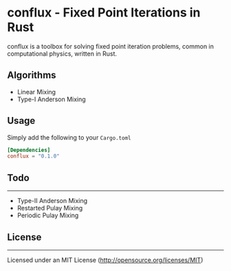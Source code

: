 # conflux - Fixed Point Iterations in Rust
conflux is a toolbox for solving fixed point iteration problems, common in computational physics, written in Rust.

## Algorithms
- Linear Mixing
- Type-I Anderson Mixing

## Usage
Simply add the following to your `Cargo.toml`

```    toml
[Dependencies]
conflux = "0.1.0"
```

## Todo
------
- Type-II Anderson Mixing
- Restarted Pulay Mixing
- Periodic Pulay Mixing

## License
------
Licensed under an MIT License (http://opensource.org/licenses/MIT)

